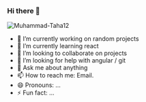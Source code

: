 ### Hi there 👋

<p align="left"> <img src="https://komarev.com/ghpvc/?username=Muhammad-Taha12&label=PROFILE+VIEWS" alt="Muhammad-Taha12" /> </p>

- 🔭 I’m currently working on random projects
- 🌱 I’m currently learning react
- 👯 I’m looking to collaborate on projects
- 🤔 I’m looking for help with angular / git
- 💬 Ask me about anything
- 📫 How to reach me: Email.
- 😄 Pronouns: ...
- ⚡ Fun fact: ...

<!--
**Muhammad-Taha12/Muhammad-Taha12** is a ✨ _special_ ✨ repository because its `README.md` (this file) appears on your GitHub profile.

Here are some ideas to get you started:

- 🔭 I’m currently working on ...
- 🌱 I’m currently learning ...
- 👯 I’m looking to collaborate on ...
- 🤔 I’m looking for help with ...
- 💬 Ask me about ...
- 📫 How to reach me: ...
- 😄 Pronouns: ...
- ⚡ Fun fact: ...
-->
